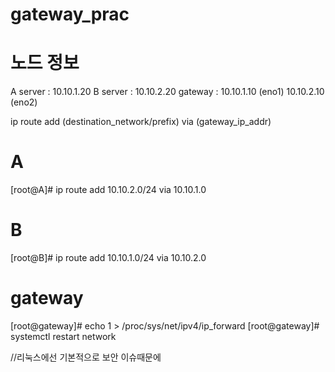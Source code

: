 # gateway_prac

# 노드 정보

A server : 10.10.1.20
B server : 10.10.2.20
gateway  : 10.10.1.10 (eno1)
           10.10.2.10 (eno2)
          
ip route add (destination_network/prefix) via (gateway_ip_addr)

# A
[root@A]# ip route add 10.10.2.0/24 via 10.10.1.0
             
# B
[root@B]# ip route add 10.10.1.0/24 via 10.10.2.0

# gateway
[root@gateway]# echo 1 > /proc/sys/net/ipv4/ip_forward
[root@gateway]# systemctl restart network

//리눅스에선 기본적으로 보안 이슈때문에 
